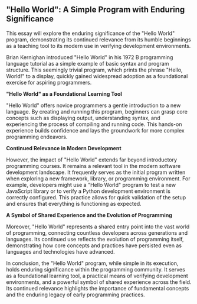 ## "Hello World": A Simple Program with Enduring Significance 

This essay will explore the enduring significance of the "Hello World" program, demonstrating its continued relevance from its humble beginnings as a teaching tool to its modern use in verifying development environments. 

Brian Kernighan introduced "Hello World" in his 1972 B programming language tutorial as a simple example of basic syntax and program structure. This seemingly trivial program, which prints the phrase "Hello, World!" to a display, quickly gained widespread adoption as a foundational exercise for aspiring programmers. 

**"Hello World" as a Foundational Learning Tool**

"Hello World" offers novice programmers a gentle introduction to a new language. By creating and running this program, beginners can grasp core concepts such as displaying output, understanding syntax, and experiencing the process of compiling and running code. This hands-on experience builds confidence and lays the groundwork for more complex programming endeavors.

**Continued Relevance in Modern Development**

However, the impact of "Hello World" extends far beyond introductory programming courses.  It remains a relevant tool in the modern software development landscape. It frequently serves as the initial program written when exploring a new framework, library, or programming environment. For example, developers might use a "Hello World" program to test a new JavaScript library or to verify a Python development environment is correctly configured. This practice allows for quick validation of the setup and ensures that everything is functioning as expected.

**A Symbol of Shared Experience and the Evolution of Programming**

Moreover, "Hello World" represents a shared entry point into the vast world of programming, connecting countless developers across generations and languages.  Its continued use reflects the evolution of programming itself, demonstrating how core concepts and practices have persisted even as languages and technologies have advanced.  

In conclusion, the "Hello World" program, while simple in its execution, holds enduring significance within the programming community. It serves as a foundational learning tool, a practical means of verifying development environments, and a powerful symbol of shared experience across the field. Its continued relevance highlights the importance of fundamental concepts and the enduring legacy of early programming practices. 

